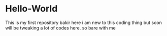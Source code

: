 # Hello-World
This is my first repository
bakir here
i am new to this coding thing but soon will be tweaking a lot of codes here. so bare with me
